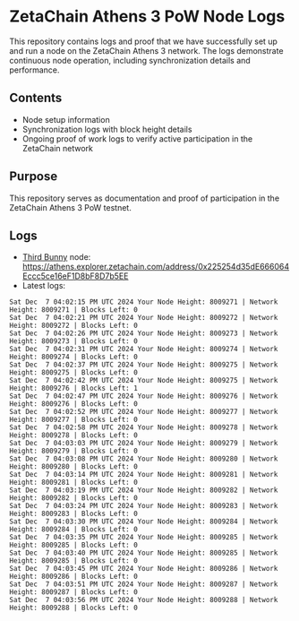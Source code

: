 # ZetaChain Athens 3 PoW Node Logs
This repository contains logs and proof that we have successfully set up and run a node on the ZetaChain Athens 3 network. The logs demonstrate continuous node operation, including synchronization details and performance.

## Contents
- Node setup information
- Synchronization logs with block height details
- Ongoing proof of work logs to verify active participation in the ZetaChain network

## Purpose
This repository serves as documentation and proof of participation in the ZetaChain Athens 3 PoW testnet.

## Logs

- [Third Bunny](https://thirdbunny.xyz/) node: https://athens.explorer.zetachain.com/address/0x225254d35dE666064Eccc5ce16eF1D8bF8D7b5EE
- Latest logs:
```
Sat Dec  7 04:02:15 PM UTC 2024 Your Node Height: 8009271 | Network Height: 8009271 | Blocks Left: 0
Sat Dec  7 04:02:21 PM UTC 2024 Your Node Height: 8009272 | Network Height: 8009272 | Blocks Left: 0
Sat Dec  7 04:02:26 PM UTC 2024 Your Node Height: 8009273 | Network Height: 8009273 | Blocks Left: 0
Sat Dec  7 04:02:31 PM UTC 2024 Your Node Height: 8009274 | Network Height: 8009274 | Blocks Left: 0
Sat Dec  7 04:02:37 PM UTC 2024 Your Node Height: 8009275 | Network Height: 8009275 | Blocks Left: 0
Sat Dec  7 04:02:42 PM UTC 2024 Your Node Height: 8009275 | Network Height: 8009276 | Blocks Left: 1
Sat Dec  7 04:02:47 PM UTC 2024 Your Node Height: 8009276 | Network Height: 8009276 | Blocks Left: 0
Sat Dec  7 04:02:52 PM UTC 2024 Your Node Height: 8009277 | Network Height: 8009277 | Blocks Left: 0
Sat Dec  7 04:02:58 PM UTC 2024 Your Node Height: 8009278 | Network Height: 8009278 | Blocks Left: 0
Sat Dec  7 04:03:03 PM UTC 2024 Your Node Height: 8009279 | Network Height: 8009279 | Blocks Left: 0
Sat Dec  7 04:03:08 PM UTC 2024 Your Node Height: 8009280 | Network Height: 8009280 | Blocks Left: 0
Sat Dec  7 04:03:14 PM UTC 2024 Your Node Height: 8009281 | Network Height: 8009281 | Blocks Left: 0
Sat Dec  7 04:03:19 PM UTC 2024 Your Node Height: 8009282 | Network Height: 8009282 | Blocks Left: 0
Sat Dec  7 04:03:24 PM UTC 2024 Your Node Height: 8009283 | Network Height: 8009283 | Blocks Left: 0
Sat Dec  7 04:03:30 PM UTC 2024 Your Node Height: 8009284 | Network Height: 8009284 | Blocks Left: 0
Sat Dec  7 04:03:35 PM UTC 2024 Your Node Height: 8009285 | Network Height: 8009285 | Blocks Left: 0
Sat Dec  7 04:03:40 PM UTC 2024 Your Node Height: 8009285 | Network Height: 8009285 | Blocks Left: 0
Sat Dec  7 04:03:45 PM UTC 2024 Your Node Height: 8009286 | Network Height: 8009286 | Blocks Left: 0
Sat Dec  7 04:03:51 PM UTC 2024 Your Node Height: 8009287 | Network Height: 8009287 | Blocks Left: 0
Sat Dec  7 04:03:56 PM UTC 2024 Your Node Height: 8009288 | Network Height: 8009288 | Blocks Left: 0
```
